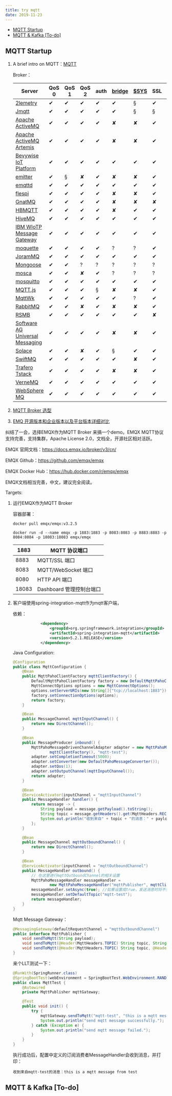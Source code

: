 ```yaml
---
title: try mqtt
date: 2019-11-23
---
```


<!-- START doctoc generated TOC please keep comment here to allow auto update -->
<!-- DON'T EDIT THIS SECTION, INSTEAD RE-RUN doctoc TO UPDATE -->


- [MQTT Startup](#mqtt-startup)
- [MQTT & Kafka [To-do]](#mqtt--kafka-to-do)

<!-- END doctoc generated TOC please keep comment here to allow auto update -->

## MQTT Startup

1. A brief intro on MQTT：[MQTT](https://github.com/mqtt/mqtt.github.io/wiki)

   Broker：

   | Server                                                       | QoS 0 | QoS 1 | QoS 2 | auth | [bridge](https://github.com/mqtt/mqtt.github.io/wiki/bridge_protocol) | [$SYS](https://github.com/mqtt/mqtt.github.io/wiki/conventions#%24sys) | SSL  | [dynamic topics](https://github.com/mqtt/mqtt.github.io/wiki/are_topics_dynamic) | cluster | websockets | plugin system |
   | ------------------------------------------------------------ | ----- | ----- | ----- | ---- | ------------------------------------------------------------ | ------------------------------------------------------------ | ---- | ------------------------------------------------------------ | ------- | ---------- | ------------- |
   | [2lemetry](http://2lemetry.com/platform/)                    | ✔     | ✔     | ✔     | ✔    | ✔                                                            | §                                                            | ✔    | ✔                                                            | ✔       | ✔          | ✘             |
   | [Jmqtt](https://github.com/Cicizz/jmqtt)                     | ✔     | ✔     | ✔     | ✔    | ✔                                                            | §                                                            | §    | ✔                                                            | §       | ✔          | ✔             |
   | [Apache ActiveMQ](http://activemq.apache.org/)               | ✔     | ✔     | ✔     | ✔    | ✘                                                            | ✘                                                            | ✔    | ✔                                                            | ✔       | ✔          | ✔             |
   | [Apache ActiveMQ Artemis](http://activemq.apache.org/artemis) | ✔     | ✔     | ✔     | ✔    | ✘                                                            | ✘                                                            | ✔    | ✔                                                            | ✔       | ✔          | ✔             |
   | [Bevywise IoT Platform](https://www.bevywise.com/iot-platform/) | ✔     | ✔     | ✔     | ✔    | ✔                                                            | ✔                                                            | ✔    | ✔                                                            | ✔       | ✔          | **rm**        |
   | [emitter](https://github.com/emitter-io/emitter)             | ✔     | §     | ✘     | ✔    | ✘                                                            | ✘                                                            | ✔    | ✔                                                            | ✔       | ✔          | ✘             |
   | [emqttd](http://emqtt.io/)                                   | ✔     | ✔     | ✔     | ✔    | ✔                                                            | ✔                                                            | ✔    | ✔                                                            | ✔       | ✔          | ✔             |
   | [flespi](https://flespi.com/mqtt-broker)                     | ✔     | ✔     | ✔     | ✔    | ✘                                                            | ✘                                                            | ✔    | ✔                                                            | ✔       | ✔          | ✘             |
   | [GnatMQ](https://github.com/ppatierno/gnatmq)                | ✔     | ✔     | ✔     | ✔    | ✘                                                            | ✘                                                            | ✘    | ✔                                                            | ✘       | ✘          | ✘             |
   | [HBMQTT](https://github.com/beerfactory/hbmqtt)              | ✔     | ✔     | ✔     | ✔    | ✘                                                            | ✔                                                            | ✔    | ✔                                                            | ✘       | ✔          | ✔             |
   | [HiveMQ](http://www.hivemq.com/)                             | ✔     | ✔     | ✔     | ✔    | ✔                                                            | ✔                                                            | ✔    | ✔                                                            | ✔       | ✔          | ✔             |
   | [IBM WIoTP Message Gateway](https://developer.ibm.com/iotplatform/messagegateway/) | ✔     | ✔     | ✔     | ✔    | ✔                                                            | ✔                                                            | ✔    | ✔                                                            | ✔       | ✔          | ✔             |
   | [moquette](https://github.com/andsel/moquette)               | ✔     | ✔     | ✔     | ✔    | ?                                                            | ?                                                            | ✔    | ?                                                            | **rm**  | ✔          | ✘             |
   | [JoramMQ](http://mqtt.jorammq.com/)                          | ✔     | ✔     | ✔     | ✔    | ✔                                                            | ✔                                                            | ✔    | ✔                                                            | ✔       | ✔          | ✔             |
   | [Mongoose](https://github.com/cesanta/mongoose)              | ✔     | ✔     | ?     | ?    | ?                                                            | ?                                                            | ?    | ?                                                            | ?       | ?          | ?             |
   | [mosca](https://github.com/mqtt/mqtt.github.io/wiki/mosca)   | ✔     | ✔     | ✘     | ✔    | ?                                                            | ?                                                            | ?    | ?                                                            | ✘       | ✔          | ✘             |
   | [mosquitto](https://github.com/mqtt/mqtt.github.io/wiki/mosquitto_message_broker) | ✔     | ✔     | ✔     | ✔    | ✔                                                            | ✔                                                            | ✔    | ✔                                                            | §       | ✔          | ✔             |
   | [MQTT.js](https://github.com/mqttjs/MQTT.js)                 | ✔     | ✔     | ✔     | §    | ✘                                                            | ✘                                                            | ✔    | ✔                                                            | ✘       | ✔          | ✘             |
   | [MqttWk](https://github.com/Wizzercn/MqttWk)                 | ✔     | ✔     | ✔     | ✔    | ✔                                                            | ?                                                            | ✔    | ✔                                                            | ✔       | ✔          | ✘             |
   | [RabbitMQ](http://www.rabbitmq.com/blog/2012/09/12/mqtt-adapter/) | ✔     | ✔     | ✘     | ✔    | ✘                                                            | ✘                                                            | ✔    | ✔                                                            | ?       | ?          | ?             |
   | [RSMB](https://github.com/mqtt/mqtt.github.io/wiki/Really-Small-Message-Broker) | ✔     | ✔     | ✔     | ✔    | ✔                                                            | ✔                                                            | ✘    | ✔                                                            | ✘       | ✘          | ?             |
   | [Software AG Universal Messaging](http://um.terracotta.org/#page/%2Fum.terracotta.org%2Funiversal-messaging-webhelp%2Fto-mqttoverview.html%23) | ✔     | ✔     | ✔     | ✔    | ✘                                                            | ✘                                                            | ✔    | ✔                                                            | ✔       | rm         | ✘             |
   | [Solace](http://dev.solacesystems.com/tech)                  | ✔     | ✔     | ✘     | ✔    | §                                                            | ✔                                                            | ✔    | ✔                                                            | ✔       | ✔          | ✘             |
   | [SwiftMQ](http://www.swiftmq.com/landing/router/index.html)  | ✔     | ✔     | ✔     | ✔    | ✔                                                            | ✘                                                            | ✔    | ✔                                                            | ✔       | ✘          | ✔             |
   | [Trafero Tstack](https://github.com/trafero/tstack)          | ✔     | ✔     | ✔     | ✔    | ✘                                                            | ✘                                                            | ✔    | ✔                                                            | ✘       | ✘          | ✘             |
   | [VerneMQ](https://verne.mq/)                                 | ✔     | ✔     | ✔     | ✔    | ✔                                                            | ✔                                                            | ✔    | ✔                                                            | ✔       | ✔          | ✔             |
   | [WebSphere MQ](http://www-03.ibm.com/software/products/en/wmq/) | ✔     | ✔     | ✔     | ✔    | ✔                                                            | ✔                                                            | ✔    | ✔                                                            | ?       | ?          | ?             |

2. [MQTT Broker 选型](https://www.jianshu.com/p/cf91f4bea071)

3. [EMQ 开源版本和企业版本以及平台版本详细对比](https://www.emqx.io/static/files/EMQ_X_product_compare_cn.pdf)

纠结了一会，选择EMQX作为MQTT Broker 来搞一个demo。EMQX MQTT协议支持完善，支持集群，Apache License 2.0，文档全，开源社区相对活跃。

EMQX 官网文档：https://docs.emqx.io/broker/v3/cn/

EMQX Github：https://github.com/emqx/emqx

EMQX Docker Hub：https://hub.docker.com/r/emqx/emqx

EMQX文档相当完善，中文，建议完全阅读。

Targets:

1. 运行EMQX作为MQTT Broker

   容器部署：

   ```shell
   docker pull emqx/emqx:v3.2.5
   ```

   ```shell
   docker run -d --name emqx -p 1883:1883 -p 8083:8083 -p 8883:8883 -p 8084:8084 -p 18083:18083 emqx/emqx
   ```

   | 1883  | MQTT 协议端口            |
   | ----- | ------------------------ |
   | 8883  | MQTT/SSL 端口            |
   | 8083  | MQTT/WebSocket 端口      |
   | 8080  | HTTP API 端口            |
   | 18083 | Dashboard 管理控制台端口 |

2. 客户端使用spring-integration-mqtt作为mqtt客户端，

   依赖：

   ```xml
               <dependency>
                   <groupId>org.springframework.integration</groupId>
                   <artifactId>spring-integration-mqtt</artifactId>
                   <version>5.2.1.RELEASE</version>
               </dependency>
   ```

   Java Configuration:

   ```java
   @Configuration
   public class MqttConfiguration {
       @Bean
       public MqttPahoClientFactory mqttClientFactory() {
           DefaultMqttPahoClientFactory factory = new DefaultMqttPahoClientFactory();
           MqttConnectOptions options = new MqttConnectOptions();
           options.setServerURIs(new String[]{"tcp://localhost:1883"});
           factory.setConnectionOptions(options);
           return factory;
       }
   
       @Bean
       public MessageChannel mqttInputChannel() {
           return new DirectChannel();
       }
   
       @Bean
       public MessageProducer inbound() {
           MqttPahoMessageDrivenChannelAdapter adapter = new MqttPahoMessageDrivenChannelAdapter("mqttSubscriber",
                   mqttClientFactory(), "mqtt-test");
           adapter.setCompletionTimeout(5000);
           adapter.setConverter(new DefaultPahoMessageConverter());
           adapter.setQos(1);
           adapter.setOutputChannel(mqttInputChannel());
           return adapter;
       }
   
       @Bean
       @ServiceActivator(inputChannel = "mqttInputChannel")
       public MessageHandler handler() {
           return message -> {
               String payload = message.getPayload().toString();
               String topic = message.getHeaders().get(MqttHeaders.RECEIVED_TOPIC).toString();
               System.out.println("收到来自" + topic + "的消息：" + payload);
           };
       }
   
       @Bean
       public MessageChannel mqttOutboundChannel() {
           return new DirectChannel();
       }
   
       @Bean
       @ServiceActivator(inputChannel = "mqttOutboundChannel")
       public MessageHandler outbound() {
           // 在这里进行mqttOutboundChannel的相关设置
           MqttPahoMessageHandler messageHandler =
                   new MqttPahoMessageHandler("mqttPublisher", mqttClientFactory());
           messageHandler.setAsync(true); //如果设置成true，发送消息时将不会阻塞。
           messageHandler.setDefaultTopic("mqtt-test");
           return messageHandler;
       }
   }
   ```

   Mqtt Message Gateway：

   ```java
   @MessagingGateway(defaultRequestChannel = "mqttOutboundChannel")
   public interface MqttPublisher {
       void sendToMqtt(String payload);
       void sendToMqtt(@Header(MqttHeaders.TOPIC) String topic, String payload);
       void sendToMqtt(@Header(MqttHeaders.TOPIC) String topic, @Header(MqttHeaders.QOS) int qos, String payload);
   }
   ```

   来个LLT测试一下：

   ```java
   @RunWith(SpringRunner.class)
   @SpringBootTest(webEnvironment = SpringBootTest.WebEnvironment.RANDOM_PORT)
   public class MqttTest {
       @Autowired
       private MqttPublisher mqttGateway;
   
       @Test
       public void init() {
           try {
               mqttGateway.sendToMqtt("mqtt-test", "this is a mqtt message from test");
               System.out.println("send mqtt message successfully.");
           } catch (Exception e) {
               System.out.println("send mqtt message failed.");
           }
       }
   }
   ```

   执行成功后，配置中定义的订阅消费者MessageHandler会收到消息，并打印：

   ```shell
   收到来自mqtt-test的消息：this is a mqtt message from test
   ```

## MQTT & Kafka [To-do]



